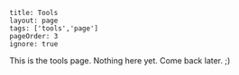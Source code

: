 ```
title: Tools
layout: page
tags: ['tools','page']
pageOrder: 3
ignore: true
```

This is the tools page. Nothing here yet. Come back later. ;)